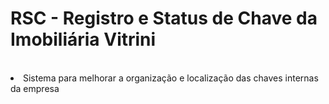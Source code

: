 
# RSC - Registro e Status de Chave da Imobiliária Vitrini
<br>
<li> Sistema para melhorar a organização e localização das chaves internas da empresa